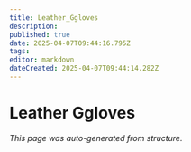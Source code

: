 ```yaml
---
title: Leather_Ggloves
description: 
published: true
date: 2025-04-07T09:44:16.795Z
tags: 
editor: markdown
dateCreated: 2025-04-07T09:44:14.282Z
---
```


# Leather Ggloves

*This page was auto-generated from structure.*